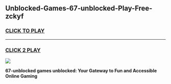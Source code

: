 
## Unblocked-Games-67-unblocked-Play-Free-zckyf
<h3>
<a href="https://premium76.site?title=67-unblocked&ref=23A">CLICK TO PLAY</a></h3>
<hr>

<h3>
<a href="https://premium76.site?title=67-unblocked&ref=23A">CLICK 2 PLAY</a>
  
</h3>

<a href="https://premium76.site?title=67-unblocked&ref=23A"><img src="https://clearcache.store/games.png"></a>


**67-unblocked games unblocked: Your Gateway to Fun and Accessible Online Gaming**
